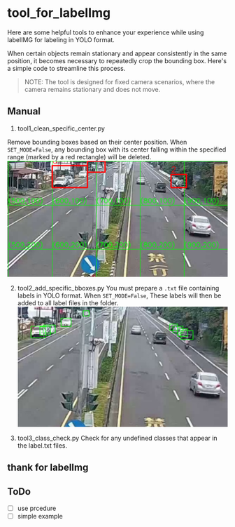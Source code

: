 # tool_for_labelImg
Here are some helpful tools to enhance your experience while using labelIMG for labeling in YOLO format.

When certain objects remain stationary and appear consistently in the same position, it becomes necessary to repeatedly crop the bounding box. Here's a simple code to streamline this process.

> NOTE: The tool is designed for fixed camera scenarios, where the camera remains stationary and does not move.

## Manual

1. tool1_clean_specific_center.py

Remove bounding boxes based on their center position. When `SET_MODE=False`, any bounding box with its center falling within the specified range (marked by a red rectangle) will be deleted.
![image](https://github.com/tsaiJay/bounding_box_tools/blob/main/example_files/img_filter_area.png)

2. tool2_add_specific_bboxes.py
You must prepare a `.txt` file containing labels in YOLO format. When `SET_MODE=False`, These labels will then be added to all label files in the folder.
![image](https://github.com/tsaiJay/bounding_box_tools/blob/main/example_files/img_fix_bbox.png)

3. tool3_class_check.py
Check for any undefined classes that appear in the label.txt files.

## thank for labelImg

## ToDo
- [ ] use prcedure
- [ ] simple example
